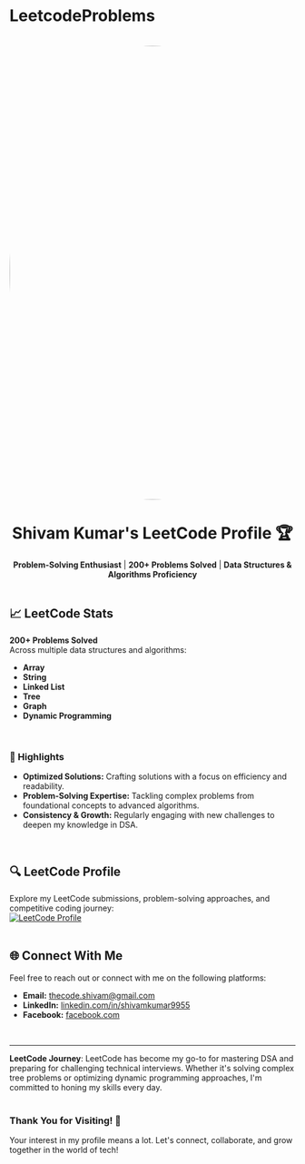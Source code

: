 # LeetcodeProblems
<div align="center">
  <br />
  <a href="https://leetcode.com/u/kr_shivam9955/" target="_blank">
    <img src="https://github.com/user-attachments/assets/bdde0e28-1f36-4293-8863-36c96e9b1c59" alt="LeetCode Profile Picture" style="width: 1000px; height: 800px; border-radius: 50%;" />
  </a>
  <br />

  # Shivam Kumar's LeetCode Profile 🏆

  **Problem-Solving Enthusiast** | **200+ Problems Solved** | **Data Structures & Algorithms Proficiency**  
  <br />

</div>

## 📈 LeetCode Stats

**200+ Problems Solved**  
Across multiple data structures and algorithms:  
- **Array**  
- **String**  
- **Linked List**  
- **Tree**  
- **Graph**  
- **Dynamic Programming**  
<br />

### 🚀 Highlights
- **Optimized Solutions:** Crafting solutions with a focus on efficiency and readability.  
- **Problem-Solving Expertise:** Tackling complex problems from foundational concepts to advanced algorithms.  
- **Consistency & Growth:** Regularly engaging with new challenges to deepen my knowledge in DSA.  
<br />

## 🔍 LeetCode Profile

Explore my LeetCode submissions, problem-solving approaches, and competitive coding journey:  
[![LeetCode Profile](https://img.shields.io/badge/LeetCode-Profile-orange)](https://leetcode.com/u/kr_shivam9955/)  
<br />

## 🌐 Connect With Me

Feel free to reach out or connect with me on the following platforms:  
- **Email:** [thecode.shivam@gmail.com](mailto:thecode.shivam@gmail.com)  
- **LinkedIn:** [linkedin.com/in/shivamkumar9955](https://www.linkedin.com/in/shivamkumar9955/)  
- **Facebook:** [facebook.com](https://www.facebook.com/)  
<br />

---

**LeetCode Journey**: LeetCode has become my go-to for mastering DSA and preparing for challenging technical interviews. Whether it's solving complex tree problems or optimizing dynamic programming approaches, I'm committed to honing my skills every day.  
<br />

### Thank You for Visiting! 🙏
Your interest in my profile means a lot. Let's connect, collaborate, and grow together in the world of tech!  

